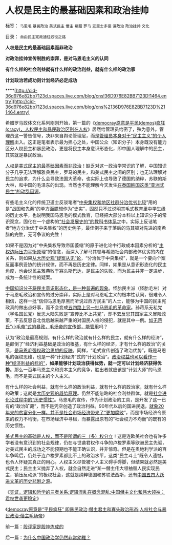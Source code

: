 # 人权是民主的最基础因素和政治挂帅

标签： `马恩毛` `暴民政治` `美式民主` `僭主` `希腊` `罗马` `亚里士多德` `讲政治` `政治挂帅` `文化` 

目录： `自由民主宪政通往奴役之路`

**人权是民主的最基础因素而非政治**

**对政治挂帅宣传制胜的崇拜，是对马恩毛主义的认同**

**有什么样的社会利益就有什么样的政治利益，就有什么样的政治家**

**计划政治若成功则计划经济必定成功**

****[http://cid-36d976e82bb7123d.spaces.live.com/blog/cns!36D976E82BB7123D!1464.entry](http://cid-36d976e82bb7123d.spaces.live.com/blog/cns%2136D976E82BB7123D%211464.entry)

希腊罗马政体文化系列刚刚开始，第一篇的《[democray原意是平民(demos)疯狂(cracy)，人权民主和暴民政治区别在人权](../../../2010/6/27/democray原意是平民(demos)疯狂(cracy)，区别在人权.md)》居然给管理员给密了，殊为意外。管理员这一警告信号，决非来自舆论管理层，而是[管理员本身对于“民主主义”的个人理解](../../../2009/10/8/删文章的闹心事.md)出入。这正是笔者表示最为担心之处，中国公众（知识分子）本身既没有能力区分人权民主和暴民政治，更是将民主本身意识形态化，即中国人理解中的民主，其实就是暴民政治。

[人权是美式民主的最基础因素而非政治](../../../2010/5/18/为什么美国不会搞单边主义.md)！缺乏对这一政治学常识的了解，中国知识分子几乎无法理解雅典民主，罗马的民主，和美式民主之间的区别；也无法理解对民主的追求，为什么会导致法国大革命，也实际上也导致了德国的纳粹，苏联的斯大林，和中国的毛泽东的出现。当然也不能理解今天发生[在泰国韩国这类“亚洲式民主”的动乱因源](../../../2010/5/20/泰国动乱原因他信均贫富的多数人暴政.md)。

有些毛主义化的传统卫道士反驳笔者“[中央集权和地区社群分治优劣比较](../../../2010/6/9/李牧大胜匈奴即赵国失败.md)”用的是“战国和先秦”的单方面臆想作为“史实”，固然只不过说明其毛式教育里中学生级的历史水平，也说明我国马恩毛的模式教育，已经把大部分本科以上知识分子的常识观念，固化在一个虚构的[“社会发展史的”的教科书体系](../../../2009/6/9/历史教科书的致命误导.md)之中。实际上反诘笔者“地方分治优于中央集权”的历史例子，最佳例子来于落后的马其顿对先进的南希腊的完胜，无可争议的完胜！

如果不是因为对“中央集权导致帝国萎缩”的原于进化论中行政成本因素分析的“[主权边际压力平衡原](../../../2010/6/9/中央集权是防守性的国家策略；诸侯采邑目的是扩张.md)理”的信念，而深入了解马其顿与希腊社会内部政体优劣的内在关系，则如果[从大历史观“疑案从无”论](../../../2010/6/22/最大的敌人是自已；科学实证标准的的回归测试.md)，“分治优于中央集权”，就是一个要向个案反面事例妥协的统计规律，而不再是历史定律。同样，如果是从意识形态化的民主角度，也会说民主雅典败于寡头斯巴达，是民主的失败，而为民主并非一定进步，成为一条统计性的疑案。



[中国知识分子将民主意识形态化，是一种普遍的现象](../../../2010/6/25/唯利是图就不可能是意识形态.md)。怪胎民主派（怪胎毛左）对于马恩毛政治和宣传的过分崇拜，实际上是对马恩毛主义的根本性认同，很难令人相信，这样一批“信仰马恩毛厚黑而听说过西方民主”的人士，能够为中国的民主宪政真的做出点好事，而不会变成[五四路上另一批马恩毛的革命家](../../../2010/6/1/民主不允许意识形态口号;不要再搞政治运动.md)。孙蒋系无私党（学名国民党）反思大陆失败是“宣传比不上共党”，却不去反思其国家主义冒险政策，不去反思自北伐后越来越严重的对国民人权的侵犯，就是其中一例。[如无蒋氏“小毛帝”式的暴政，毛炀帝的宣传部，能管用](../../../2010/5/25/趋势利益是不能“宣传”出来；预测未来就需要客观性；.md)吗？

认为“政治是最高规则，有什么样的政治就有什么样的民主，就有什么样的经济”，是颠倒了“经济利益基础是政治的根基，有什么样的经济，才有什么样的政治”的关系，[是马恩毛强权政治思想的反映](../../../2010/5/11/抢劫的经济含义是生产，物质生产都是“抢劫”.md)。同样，“毛式宣传创造了政治优势”，既是马恩毛的强权思维，也是一种“计划经济”式的“计划政治”。[政治权益也可以看作一种“经济利益的标的”](../../../2009/5/14/权力经营的风险和成本.md)，**如果能够计划政治获得优势，就一定可以计划经济获得优势**。那么一百年马恩主义和资本主义的竞争，胜出者就应该是“计划大师”的马恩毛，而不是美式民主的个人主义。

有什么样的社会利益，就有什么样的政治利益，就有什么样的政治家，就有什么样的政策；这就是[大历史观的趋势原理](../../../2010/4/28/大道无为：任何历史和现实的政策必须顺势而为.md)。仍然不能忽略的社会利益群体，就是[社会进化论过程中的“历史惯性”](../../../2010/3/13/历史惯性耗尽文明才能“升级”.md)。马恩毛的宣传，作为计划政治的工具，是开发了这一已有的“政治矿藏”，而不是凭空创造了政治利益。90年代以后的国进民退，[就象20年来的贫富分化一样，并不是社会市场经济带来了“更加腐败](../../../2010/3/5/我国的贫富差距是历史上最小并在继续缩小.md)”，而是市场经济令原来的权力不均衡，在市场经济中寻租，而暴露出原有的“社会权力不均衡”的既有的历史惯性。

[美式民主的基础是人权，而不是所谓的三（多）权分立](../../../2010/5/20/美式民主，东南亚“民主”和雅典的民主.md)！这是连欧美社会也有许多学者没有意识到的社会规律，仍在与世袭君权作斗争的卢梭罗素等欧洲民主先驱，对美式民主的成功之不能预期也不能正确认识，并非惊奇。但是在奥地利学派的百年争鸣后，仍处于连卢梭罗素都比不上的政治水平，这类“民主斗士”既令人遗憾，也令人怀疑其真正的用心。人权主义尽管被个人主义碍手碍脚，但结果就必然是美式民主；民主主义抛弃了人权，就会自然走进“某一僭主伟大领袖替人民实现民主，镇压反动派”的极权社会，这就是纳粹德国和苏联法西斯，还有[中国五四大跃进文革的历史悲剧之源](../../../2010/5/14/传统文化国家主义抵抗现代文明节节败退史.md)。

《[实证，逻辑和哲学的三者关系;逻辑混乱在概念混乱;中国僭主文化和伟大领袖；君权世袭更稳定](../../../2010/6/27/伟大领袖和古色古香的僭主文化.md)》

《[democray原意是“平民疯狂”
即暴民政治;僭主君主和寡头政治形态;人权社会与暴民政治;僭主毛炀帝](../../../2010/6/27/democray原意是平民(demos)疯狂(cracy)，区别在人权.md)》

前一篇：[股评家是股神炼成的](../../../2010/6/30/股评家是股神炼成的.md)

后一篇：[为什么中国政治学仍然非常幼稚？](../../../2010/6/30/为什么中国政治学仍然非常幼稚？.md)